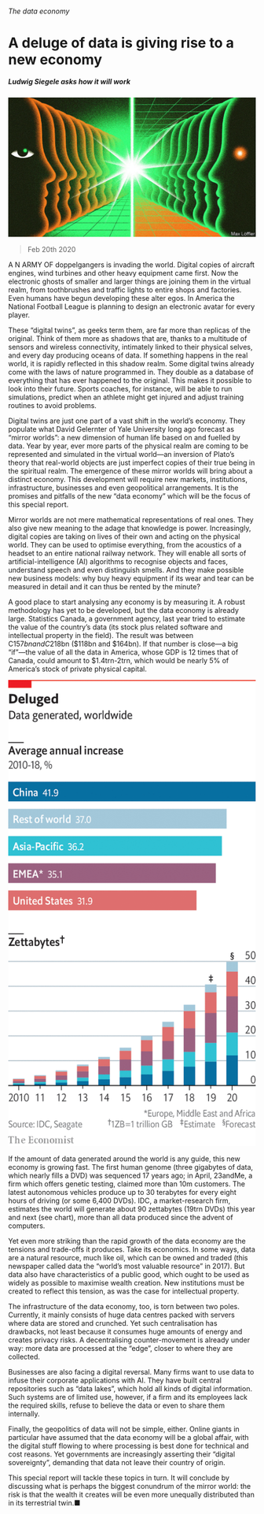 ###### The data economy

# A deluge of data is giving rise to a new economy 

##### Ludwig Siegele asks how it will work 

![image](images/20200222_SRD001_0.jpg) 

> Feb 20th 2020 

A N ARMY OF doppelgangers is invading the world. Digital copies of aircraft engines, wind turbines and other heavy equipment came first. Now the electronic ghosts of smaller and larger things are joining them in the virtual realm, from toothbrushes and traffic lights to entire shops and factories. Even humans have begun developing these alter egos. In America the National Football League is planning to design an electronic avatar for every player.

These “digital twins”, as geeks term them, are far more than replicas of the original. Think of them more as shadows that are, thanks to a multitude of sensors and wireless connectivity, intimately linked to their physical selves, and every day producing oceans of data. If something happens in the real world, it is rapidly reflected in this shadow realm. Some digital twins already come with the laws of nature programmed in. They double as a database of everything that has ever happened to the original. This makes it possible to look into their future. Sports coaches, for instance, will be able to run simulations, predict when an athlete might get injured and adjust training routines to avoid problems.


Digital twins are just one part of a vast shift in the world’s economy. They populate what David Gelernter of Yale University long ago forecast as “mirror worlds”: a new dimension of human life based on and fuelled by data. Year by year, ever more parts of the physical realm are coming to be represented and simulated in the virtual world—an inversion of Plato’s theory that real-world objects are just imperfect copies of their true being in the spiritual realm. The emergence of these mirror worlds will bring about a distinct economy. This development will require new markets, institutions, infrastructure, businesses and even geopolitical arrangements. It is the promises and pitfalls of the new “data economy” which will be the focus of this special report.

Mirror worlds are not mere mathematical representations of real ones. They also give new meaning to the adage that knowledge is power. Increasingly, digital copies are taking on lives of their own and acting on the physical world. They can be used to optimise everything, from the acoustics of a headset to an entire national railway network. They will enable all sorts of artificial-intelligence (AI) algorithms to recognise objects and faces, understand speech and even distinguish smells. And they make possible new business models: why buy heavy equipment if its wear and tear can be measured in detail and it can thus be rented by the minute?

A good place to start analysing any economy is by measuring it. A robust methodology has yet to be developed, but the data economy is already large. Statistics Canada, a government agency, last year tried to estimate the value of the country’s data (its stock plus related software and intellectual property in the field). The result was between C$157bn and C$218bn ($118bn and $164bn). If that number is close—a big “if”—the value of all the data in America, whose GDP is 12 times that of Canada, could amount to $1.4trn-2trn, which would be nearly 5% of America’s stock of private physical capital.

![image](images/20200222_SRC130.png) 


If the amount of data generated around the world is any guide, this new economy is growing fast. The first human genome (three gigabytes of data, which nearly fills a DVD) was sequenced 17 years ago; in April, 23andMe, a firm which offers genetic testing, claimed more than 10m customers. The latest autonomous vehicles produce up to 30 terabytes for every eight hours of driving (or some 6,400 DVDs). IDC, a market-research firm, estimates the world will generate about 90 zettabytes (19trn DVDs) this year and next (see chart), more than all data produced since the advent of computers.

Yet even more striking than the rapid growth of the data economy are the tensions and trade-offs it produces. Take its economics. In some ways, data are a natural resource, much like oil, which can be owned and traded (this newspaper called data the “world’s most valuable resource” in 2017). But data also have characteristics of a public good, which ought to be used as widely as possible to maximise wealth creation. New institutions must be created to reflect this tension, as was the case for intellectual property.

The infrastructure of the data economy, too, is torn between two poles. Currently, it mainly consists of huge data centres packed with servers where data are stored and crunched. Yet such centralisation has drawbacks, not least because it consumes huge amounts of energy and creates privacy risks. A decentralising counter-movement is already under way: more data are processed at the “edge”, closer to where they are collected.

Businesses are also facing a digital reversal. Many firms want to use data to infuse their corporate applications with AI. They have built central repositories such as “data lakes”, which hold all kinds of digital information. Such systems are of limited use, however, if a firm and its employees lack the required skills, refuse to believe the data or even to share them internally.

Finally, the geopolitics of data will not be simple, either. Online giants in particular have assumed that the data economy will be a global affair, with the digital stuff flowing to where processing is best done for technical and cost reasons. Yet governments are increasingly asserting their “digital sovereignty”, demanding that data not leave their country of origin.

This special report will tackle these topics in turn. It will conclude by discussing what is perhaps the biggest conundrum of the mirror world: the risk is that the wealth it creates will be even more unequally distributed than in its terrestrial twin.■

